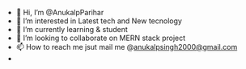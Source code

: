 - 👋 Hi, I’m @AnukalpParihar
- 👀 I’m interested in  Latest tech and New tecnology
- 🌱 I’m currently learning & student 
- 💞️ I’m looking to collaborate on  MERN stack project
- 📫 How to reach me jsut mail me @anukalpsingh2000@gmail.com
- 

<!---
AnukalpParihar/AnukalpParihar is a ✨ special ✨ repository because its `README.md` (this file) appears on your GitHub profile.
You can click the Preview link to take a look at your changes.
--->
